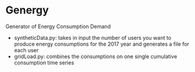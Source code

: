 # Genergy
Generator of Energy Consumption Demand


- syntheticData.py: takes in input the number of users you want to produce energy consumptions for the 2017 year and generates a file for each user
- gridLoad.py: combines the consumptions on one single cumulative consumption time series


